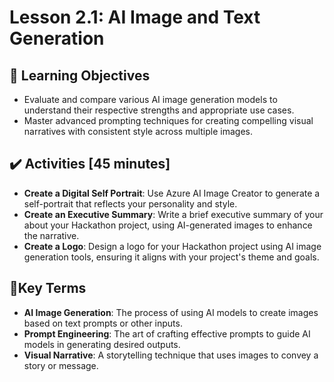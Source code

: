 <!-- 💡 Tip for viewing this file: To see this markdown file in a nicely formatted preview mode in VS Code, press Ctrl+Shift+V. You can also right-click on the file tab and select "Open Preview" or use the Command Palette (Ctrl+Shift+P) and search for "Markdown: Open Preview". -->

# Lesson 2.1: AI Image and Text Generation

## 🎯 Learning Objectives

- Evaluate and compare various AI image generation models to understand their respective strengths and appropriate use cases.
- Master advanced prompting techniques for creating compelling visual narratives with consistent style across multiple images.

## ✔️ Activities [45 minutes]

- **Create a Digital Self Portrait**: Use Azure AI Image Creator to generate a self-portrait that reflects your personality and style.
- **Create an Executive Summary**: Write a brief executive summary of your about your Hackathon project, using AI-generated images to enhance the narrative.
- **Create a Logo**: Design a logo for your Hackathon project using AI image generation tools, ensuring it aligns with your project's theme and goals.

## 📑Key Terms

- **AI Image Generation**: The process of using AI models to create images based on text prompts or other inputs.
- **Prompt Engineering**: The art of crafting effective prompts to guide AI models in generating desired outputs.
- **Visual Narrative**: A storytelling technique that uses images to convey a story or message. 
